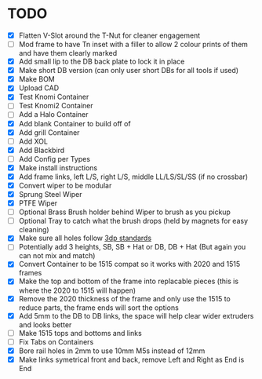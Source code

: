 # TODO

- [x] Flatten V-Slot around the T-Nut for cleaner engagement
- [ ] Mod frame to have Tn inset with a filler to allow 2 colour prints of them and have them clearly marked
- [x] Add small lip to the DB back plate to lock it in place
- [x] Make short DB version (can only user short DBs for all tools if used)
- [x] Make BOM
- [x] Upload CAD
- [x] Test Knomi Container
- [ ] Test Knomi2 Container
- [ ] Add a Halo Container
- [x] Add blank Container to build off of
- [x] Add grill Container
- [ ] Add XOL
- [x] Add Blackbird
- [ ] Add Config per Types
- [x] Make install instructions
- [x] Add frame links, left L/S, right L/S, middle LL/LS/SL/SS (if no crossbar)
- [x] Convert wiper to be modular
- [x] Sprung Steel Wiper
- [x] PTFE Wiper
- [ ] Optional Brass Brush holder behind Wiper to brush as you pickup
- [ ] Optional Tray to catch what the brush drops (held by magnets for easy cleaning)
- [x] Make sure all holes follow [3dp standards](https://github.com/gregsaun/maker_cheatsheet/blob/master/3d_printing/techniques.md)
- [ ] Potentially add 3 heights, SB, SB + Hat or DB, DB + Hat (But again you can not mix and match)
- [x] Convert Container to be 1515 compat so it works with 2020 and 1515 frames
- [x] Make the top and bottom of the frame into replacable pieces (this is where the 2020 to 1515 will happen)
- [x] Remove the 2020 thickness of the frame and only use the 1515 to reduce parts, the frame ends will sort the options
- [x] Add 5mm to the DB to DB links, the space will help clear wider extruders and looks better
- [ ] Make 1515 tops and bottoms and links
- [ ] Fix Tabs on Containers
- [x] Bore rail holes in 2mm to use 10mm M5s instead of 12mm
- [x] Make links symetrical front and back, remove Left and Right as End is End
